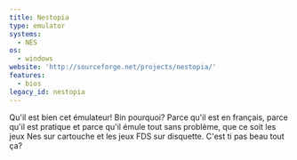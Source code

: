 ```yaml
---
title: Nestopia
type: emulator
systems:
  - NES
os:
  - windows
website: 'http://sourceforge.net/projects/nestopia/'
features:
  - bios
legacy_id: nestopia
---
```

Qu'il est bien cet émulateur! Bin pourquoi? Parce qu'il est en français, parce qu'il est pratique et parce qu'il émule tout sans problème, que ce soit les jeux Nes sur cartouche et les jeux FDS sur disquette. C'est ti pas beau tout ça?
